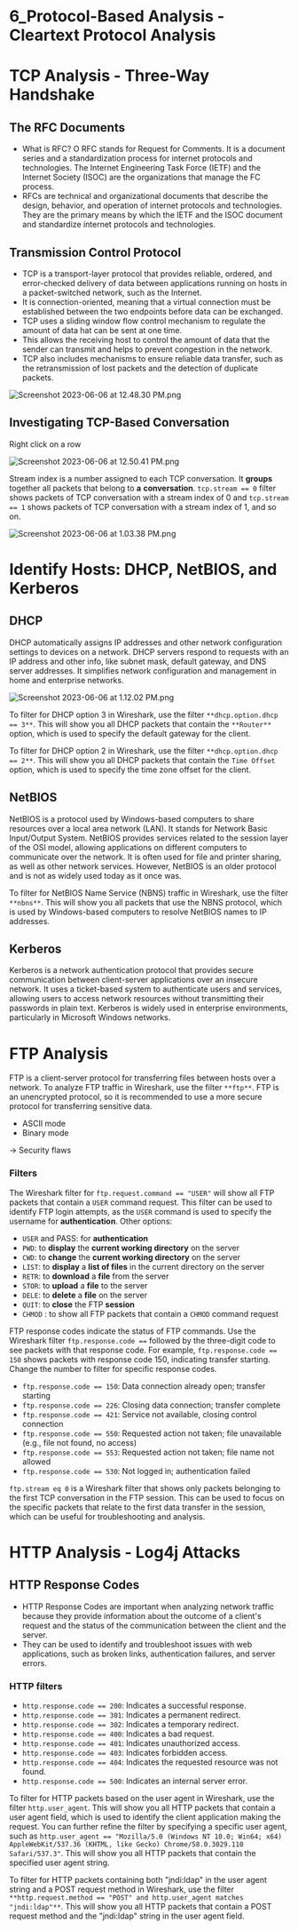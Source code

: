 # 6_Protocol-Based Analysis - Cleartext Protocol Analysis

# TCP Analysis - Three-Way Handshake

## The RFC Documents

- What is RFC?
O RFC stands for Request for Comments. It is a document series and a standardization process for internet protocols and technologies. The Internet Engineering Task Force (IETF) and the Internet Society (ISOC) are the organizations that manage the FC process.
- RFCs are technical and organizational documents that describe the design, behavior, and operation of internet protocols and technologies. They are the primary means by which the IETF and the ISOC document and standardize internet protocols and technologies.

## Transmission Control Protocol

- TCP is a transport-layer protocol that provides reliable, ordered, and error-checked delivery of data between applications running on hosts in a packet-switched network, such as the Internet.
- It is connection-oriented, meaning that a virtual connection must be established
between the two endpoints before data can be exchanged.
- TCP uses a sliding window flow control mechanism to regulate the amount of data hat can be sent at one time.
- This allows the receiving host to control the amount of data that the sender can transmit and helps to prevent congestion in the network.
- TCP also includes mechanisms to ensure reliable data transfer, such as the retransmission of lost packets and the detection of duplicate packets.

![Screenshot 2023-06-06 at 12.48.30 PM.png](6_Protocol-Based%20Analysis%20-%20Cleartext%20Protocol%20Ana%208f0186d304314abdb5a7c88397065113/Screenshot_2023-06-06_at_12.48.30_PM.png)

## Investigating TCP-Based Conversation

Right click on a row

![Screenshot 2023-06-06 at 12.50.41 PM.png](6_Protocol-Based%20Analysis%20-%20Cleartext%20Protocol%20Ana%208f0186d304314abdb5a7c88397065113/Screenshot_2023-06-06_at_12.50.41_PM.png)

Stream index is a number assigned to each TCP conversation. It **groups** together all packets that belong to **a** **conversation**. `tcp.stream == 0` filter shows packets of TCP conversation with a stream index of 0 and `tcp.stream == 1` shows packets of TCP conversation with a stream index of 1, and so on.

![Screenshot 2023-06-06 at 1.03.38 PM.png](6_Protocol-Based%20Analysis%20-%20Cleartext%20Protocol%20Ana%208f0186d304314abdb5a7c88397065113/Screenshot_2023-06-06_at_1.03.38_PM.png)

# Identify Hosts: DHCP, NetBIOS, and Kerberos

## DHCP

DHCP automatically assigns IP addresses and other network configuration settings to devices on a network. DHCP servers respond to requests with an IP address and other info, like subnet mask, default gateway, and DNS server addresses. It simplifies network configuration and management in home and enterprise networks.

![Screenshot 2023-06-06 at 1.12.02 PM.png](6_Protocol-Based%20Analysis%20-%20Cleartext%20Protocol%20Ana%208f0186d304314abdb5a7c88397065113/Screenshot_2023-06-06_at_1.12.02_PM.png)

To filter for DHCP option 3 in Wireshark, use the filter `**dhcp.option.dhcp == 3**`. This will show you all DHCP packets that contain the `**Router**` option, which is used to specify the default gateway for the client.

To filter for DHCP option 2 in Wireshark, use the filter `**dhcp.option.dhcp == 2**`. This will show you all DHCP packets that contain the `Time Offset` option, which is used to specify the time zone offset for the client.

## NetBIOS

NetBIOS is a protocol used by Windows-based computers to share resources over a local area network (LAN). It stands for Network Basic Input/Output System. NetBIOS provides services related to the session layer of the OSI model, allowing applications on different computers to communicate over the network. It is often used for file and printer sharing, as well as other network services. However, NetBIOS is an older protocol and is not as widely used today as it once was.

To filter for NetBIOS Name Service (NBNS) traffic in Wireshark, use the filter `**nbns**`. This will show you all packets that use the NBNS protocol, which is used by Windows-based computers to resolve NetBIOS names to IP addresses.

## Kerberos

Kerberos is a network authentication protocol that provides secure communication between client-server applications over an insecure network. It uses a ticket-based system to authenticate users and services, allowing users to access network resources without transmitting their passwords in plain text. Kerberos is widely used in enterprise environments, particularly in Microsoft Windows networks.

# FTP Analysis

FTP is a client-server protocol for transferring files between hosts over a network. To analyze FTP traffic in Wireshark, use the filter `**ftp**`. FTP is an unencrypted protocol, so it is recommended to use a more secure protocol for transferring sensitive data.

- ASCII mode
- Binary mode

→ Security flaws 

### Filters

The Wireshark filter for `ftp.request.command == "USER"` will show all FTP packets that contain a `USER` command request. This filter can be used to identify FTP login attempts, as the `USER` command is used to specify the username for **authentication**. Other options:

- `USER` and PASS: for **authentication**
- `PWD`: to **display** the **current working directory** on the server
- `CWD`: to **change** the **current working directory** on the server
- `LIST`: to **display** a **list of files** in the current directory on the server
- `RETR`: to **download** a **file** from the server
- `STOR`: to **upload** a **file** to the server
- `DELE`: to **delete** a **file** on the server
- `QUIT`: to **close** the FTP **session**
- `CHMOD` : to show all FTP packets that contain a `CHMOD` command request

FTP response codes indicate the status of FTP commands. Use the Wireshark filter `ftp.response.code ==` followed by the three-digit code to see packets with that response code. For example, `ftp.response.code == 150` shows packets with response code 150, indicating transfer starting. Change the number to filter for specific response codes.

- `ftp.response.code == 150`: Data connection already open; transfer starting
- `ftp.response.code == 226`: Closing data connection; transfer complete
- `ftp.response.code == 421`: Service not available, closing control connection
- `ftp.response.code == 550`: Requested action not taken; file unavailable (e.g., file not found, no access)
- `ftp.response.code == 553`: Requested action not taken; file name not allowed
- `ftp.response.code == 530`: Not logged in; authentication failed

`ftp.stream eq 0` is a Wireshark filter that shows only packets belonging to the first TCP conversation in the FTP session. This can be used to focus on the specific packets that relate to the first data transfer in the session, which can be useful for troubleshooting and analysis.

# HTTP Analysis - Log4j Attacks

## HTTP Response Codes

- HTTP Response Codes are important when analyzing network traffic because they provide information about the outcome of a client's request and the status of the communication between the client and the server.
- They can be used to identify and troubleshoot issues with web applications, such as broken links, authentication failures, and server errors.

### HTTP filters

- `http.response.code == 200`: Indicates a successful response.
- `http.response.code == 301`: Indicates a permanent redirect.
- `http.response.code == 302`: Indicates a temporary redirect.
- `http.response.code == 400`: Indicates a bad request.
- `http.response.code == 401`: Indicates unauthorized access.
- `http.response.code == 403`: Indicates forbidden access.
- `http.response.code == 404`: Indicates the requested resource was not found.
- `http.response.code == 500`: Indicates an internal server error.

To filter for HTTP packets based on the user agent in Wireshark, use the filter `http.user_agent`. This will show you all HTTP packets that contain a user agent field, which is used to identify the client application making the request. You can further refine the filter by specifying a specific user agent, such as `http.user_agent == "Mozilla/5.0 (Windows NT 10.0; Win64; x64) AppleWebKit/537.36 (KHTML, like Gecko) Chrome/58.0.3029.110 Safari/537.3"`. This will show you all HTTP packets that contain the specified user agent string. 

To filter for HTTP packets containing both "jndi:ldap" in the user agent string and a POST request method in Wireshark, use the filter `**http.request.method == "POST" and http.user_agent matches "jndi:ldap"**`. This will show you all HTTP packets that contain a POST request method and the "jndi:ldap" string in the user agent field.